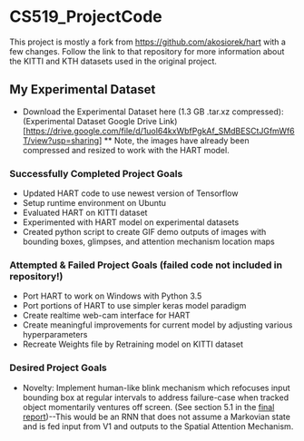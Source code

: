 # CS519_ProjectCode
This project is mostly a fork from https://github.com/akosiorek/hart with a few changes. Follow the link to that repository for more information about the KITTI and KTH datasets used in the original project.

## My Experimental Dataset
* Download the Experimental Dataset here (1.3 GB .tar.xz compressed): (Experimental Dataset Google Drive Link)[https://drive.google.com/file/d/1uol64kxWbfPgkAf_SMdBESCtJGfmWf6T/view?usp=sharing]
** Note, the images have already been compressed and resized to work with the HART model.

### Successfully Completed Project Goals
* Updated HART code to use newest version of Tensorflow
* Setup runtime environment on Ubuntu
* Evaluated HART on KITTI dataset
* Experimented with HART model on experimental datasets
* Created python script to create GIF demo outputs of images with bounding boxes, glimpses, and attention mechanism location maps
### Attempted & Failed Project Goals (failed code not included in repository!)
* Port HART to work on Windows with Python 3.5
* Port portions of HART to use simpler keras model paradigm
* Create realtime web-cam interface for HART
* Create meaningful improvements for current model by adjusting various hyperparameters
* Recreate Weights file by Retraining model on KITTI dataset
### Desired Project Goals
* Novelty: Implement human-like blink mechanism which refocuses input bounding box at regular intervals to address failure-case when tracked object momentarily ventures off screen. (See section 5.1 in the [final report](https://github.com/iysaleh/cs519_project_code/blob/master/CS519_final_project_report_iysaleh.pdf))--This would be an RNN that does not assume a Markovian state and is fed input from V1 and outputs to the Spatial Attention Mechanism.

